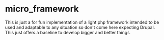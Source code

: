 # micro_framework

This is just a for fun implementation of a light php framework intended to be used and adaptable to any situation so don't come here expecting Drupal. This just offers a baseline to develop bigger and better things
